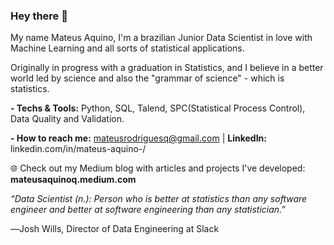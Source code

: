 ### Hey there 👋

My name Mateus Aquino, I'm a brazilian Junior Data Scientist in love with Machine Learning and all sorts of statistical applications.

Originally in progress with a graduation in Statistics, and I believe in a better world led by science and also the "grammar of science" - which is statistics.

**- Techs & Tools:** Python, SQL, Talend, SPC(Statistical Process Control), Data Quality and Validation.

**- How to reach me:** mateusrodriguesq@gmail.com | **LinkedIn:** linkedin.com/in/mateus-aquino-/

🌐 Check out my Medium blog with articles and projects I've developed: **mateusaquinoq.medium.com**





*“Data Scientist (n.): Person who is better at statistics than any software engineer and better at software engineering than any statistician.”*

―Josh Wills, Director of Data Engineering at Slack
